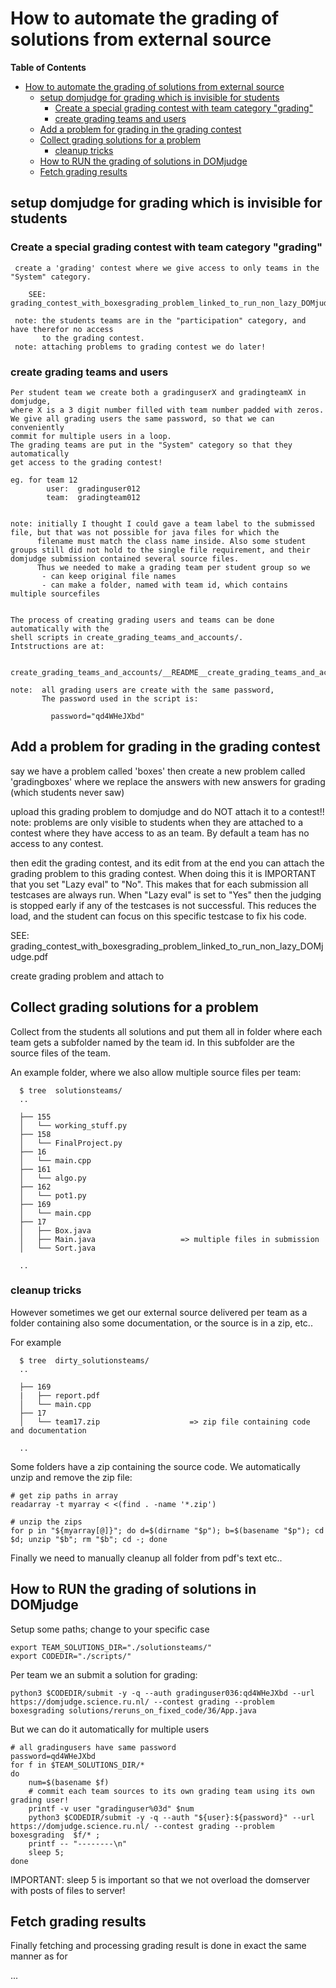 # How to automate the grading of solutions from external source

**Table of Contents**
<!--ts-->
* [How to automate the grading of solutions from external source](How_to_automate_the_grading_of_solutions_from_external_source.md#how-to-automate-the-grading-of-solutions-from-external-source)
   * [setup domjudge for grading which is invisible for students](How_to_automate_the_grading_of_solutions_from_external_source.md#setup-domjudge-for-grading-which-is-invisible-for-students)
      * [Create a special grading contest with team category "grading"](How_to_automate_the_grading_of_solutions_from_external_source.md#create-a-special-grading-contest-with-team-category-grading)
      * [create grading teams and users](How_to_automate_the_grading_of_solutions_from_external_source.md#create-grading-teams-and-users)
   * [Add a problem for grading in the grading contest](How_to_automate_the_grading_of_solutions_from_external_source.md#add-a-problem-for-grading-in-the-grading-contest)
   * [Collect grading solutions for a problem](How_to_automate_the_grading_of_solutions_from_external_source.md#collect-grading-solutions-for-a-problem)
      * [cleanup tricks](How_to_automate_the_grading_of_solutions_from_external_source.md#cleanup-tricks)
   * [How to RUN the grading of solutions in DOMjudge](How_to_automate_the_grading_of_solutions_from_external_source.md#how-to-run-the-grading-of-solutions-in-domjudge)
   * [Fetch grading results](How_to_automate_the_grading_of_solutions_from_external_source.md#fetch-grading-results)

<!-- Created by https://github.com/ekalinin/github-markdown-toc -->
<!-- Added by: harcok, at: wo jul  3 12:02:44 CEST 2024 -->

<!--te-->

## setup domjudge for grading which is invisible for students

### Create a special grading contest with team category "grading" 

     create a 'grading' contest where we give access to only teams in the "System" category.
      
        SEE:  grading_contest_with_boxesgrading_problem_linked_to_run_non_lazy_DOMjudge.pdf
     
     note: the students teams are in the "participation" category, and have therefor no access 
           to the grading contest.
     note: attaching problems to grading contest we do later!   

### create grading teams and users

    Per student team we create both a gradinguserX and gradingteamX in domjudge,
    where X is a 3 digit number filled with team number padded with zeros.
    We give all grading users the same password, so that we can conveniently 
    commit for multiple users in a loop.
    The grading teams are put in the "System" category so that they automatically
    get access to the grading contest!

    eg. for team 12 
            user:  gradinguser012
            team:  gradingteam012
 

    note: initially I thought I could gave a team label to the submissed file, but that was not possible for java files for which the 
          filename must match the class name inside. Also some student groups still did not hold to the single file requirement, and their domjudge submission contained several source files.
          Thus we needed to make a grading team per student group so we 
           - can keep original file names
           - can make a folder, named with team id, which contains multiple sourcefiles 
 

    The process of creating grading users and teams can be done automatically with the 
    shell scripts in create_grading_teams_and_accounts/. 
    Intstructions are at:
 
       create_grading_teams_and_accounts/__README__create_grading_teams_and_accounts.txt

    note:  all grading users are create with the same password,
           The password used in the script is:
           
             password="qd4WHeJXbd"


            

## Add a problem for grading in the grading contest

say we have a problem called 'boxes'
then create a new problem called 'gradingboxes'
where we replace the answers with new answers for grading (which students never saw)

upload this grading problem to domjudge and do NOT attach it to a contest!!
note: problems are only visible to students when they are attached to a contest 
      where they have access to as an team. By default a team has no access to any contest.
      
then edit the grading contest, and its edit from at the end you can attach
the grading problem to this grading contest. When doing this it is 
IMPORTANT that you set  "Lazy eval" to "No". This makes that for each submission
all testcases are always run. When "Lazy eval" is set to "Yes" then the judging is
stopped early if any of the testcases is not successful. This reduces the load,
and the student can focus on this specific testcase to fix his code.  
         

  SEE: grading_contest_with_boxesgrading_problem_linked_to_run_non_lazy_DOMjudge.pdf

create grading problem and attach to



## Collect grading solutions for a problem

Collect from the students all solutions and put them all
in folder where each team gets a subfolder named by the team id.
In this subfolder are the source files of the team.

An example folder, where we also allow multiple source files per team:

	  $ tree  solutionsteams/
	  ..
	 
	  ├── 155
	  │   └── working_stuff.py
	  ├── 158
	  │   └── FinalProject.py
	  ├── 16
	  │   └── main.cpp
	  ├── 161
	  │   └── algo.py
	  ├── 162
	  │   └── pot1.py
	  ├── 169
	  │   └── main.cpp
	  ├── 17
	  │   ├── Box.java
	  │   ├── Main.java                   => multiple files in submission
	  │   └── Sort.java
	  
	  .. 

### cleanup tricks

However sometimes we get  our external source delivered per team as a folder containing also some documentation, or the source is in a zip, etc..

For example 
	
	  $ tree  dirty_solutionsteams/
	  ..

	  ├── 169
	  |   ├── report.pdf
	  │   └── main.cpp
	  ├── 17
	  │   └── team17.zip                    => zip file containing code and documentation

	  .. 
	 
 
Some folders have a zip containing the source code. We automatically unzip and remove the zip file:

    # get zip paths in array
    readarray -t myarray < <(find . -name '*.zip')

    # unzip the zips 
    for p in "${myarray[@]}"; do d=$(dirname "$p"); b=$(basename "$p"); cd $d; unzip "$b"; rm "$b"; cd -; done
   
Finally we need to manually cleanup all folder from pdf's text etc..
   
 
## How to RUN the grading of solutions in DOMjudge

Setup some paths; change to your specific case

    export TEAM_SOLUTIONS_DIR="./solutionsteams/"
    export CODEDIR="./scripts/"

Per team we an submit a solution for grading:
 
    python3 $CODEDIR/submit -y -q --auth gradinguser036:qd4WHeJXbd --url https://domjudge.science.ru.nl/ --contest grading --problem boxesgrading solutions/reruns_on_fixed_code/36/App.java
 
But we can do it automatically for multiple users


    # all gradingusers have same password
    password=qd4WHeJXbd
    for f in $TEAM_SOLUTIONS_DIR/*
    do 
        num=$(basename $f)
        # commit each team sources to its own grading team using its own grading user!
        printf -v user "gradinguser%03d" $num  
        python3 $CODEDIR/submit -y -q --auth "${user}:${password}" --url https://domjudge.science.ru.nl/ --contest grading --problem boxesgrading  $f/* ;
        printf -- "--------\n"
        sleep 5; 
    done
      

IMPORTANT: sleep 5 is important so that we not overload the domserver with posts of files to server!  


## Fetch grading results

Finally fetching and processing grading result is done in exact the same manner as for

   ...
